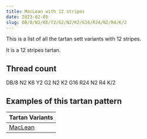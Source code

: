 ```yaml
---
title: MacLean with 12 stripes
date: 2023-02-05
slug: DB/8/N2/K6/Y2/G2/N2/K2/G16/R24/N2/R4/K/2
---
```

This is a list of all the tartan sett variants with 12 stripes.

It is a 12 stripes tartan.


## Thread count
DB/8 N2 K6 Y2 G2 N2 K2 G16 R24 N2 R4 K/2

## Examples of this tartan pattern

| Tartan Variants |
|---------------|
| [MacLean](/variants/db/8/n2/k6/y2/g2/n2/k2/g16/r24/n2/r4/k/2-db000064-g004c00-k000000-nd0d0d0-rc80000-yffc800)||
